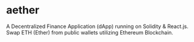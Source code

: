 # aether
A Decentralized Finance Application (dApp) running on Solidity &amp; React.js. Swap ETH (Ether) from public wallets utilizing Ethereum Blockchain. 
